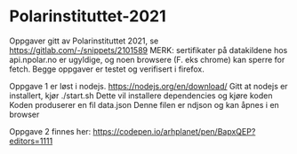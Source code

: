 # Polarinstituttet-2021
Oppgaver gitt av Polarinstituttet 2021, se https://gitlab.com/-/snippets/2101589
MERK: sertifikater på datakildene hos api.npolar.no er ugyldige, og noen browsere (F. eks chrome) kan sperre for fetch.
Begge oppgaver er testet og verifisert i firefox.

Oppgave 1 er løst i nodejs. https://nodejs.org/en/download/
Gitt at nodejs er installert, kjør ./start.sh 
Dette vil installere dependencies og kjøre koden
Koden produserer en fil data.json
Denne filen er ndjson og kan åpnes i en browser

Oppgave 2 finnes her: 
https://codepen.io/arhplanet/pen/BapxQEP?editors=1111
